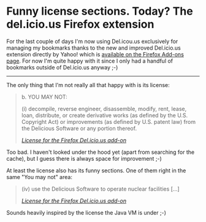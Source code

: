 # Funny license sections. Today? The del.icio.us Firefox extension

For the last couple of days I'm now using Del.icou.us exclusively for managing my bookmarks thanks to the new and improved Del.icio.us extension directly by Yahoo! which is [available on the Firefox Add-ons page](https://addons.mozilla.org/firefox/3615/). For now I'm quite happy with it since I only had a handful of bookmarks outside of Del.icio.us anyway ;-)



-------------------------------



The only thing that I'm not really all that happy with is its license:

<blockquote>
	<p>b.  YOU MAY NOT:</p>
	<p>(i)  decompile, reverse engineer, disassemble, modify, rent, lease, loan,
	distribute, or create derivative works (as defined by the U.S. Copyright Act)
	or improvements (as defined by U.S. patent law) from the Delicious  Software or
	any portion thereof.</p>
	<cite><a href="http://del.icio.us/help/firefox/bookmarks/license">License for the Firefox Del.icio.us add-on</a></cite>
</blockquote>

Too bad. I haven't looked under the hood yet (apart from searching for the cache), but I guess there is always space for improvement ;-)

At least the license also has its funny sections. One of them right in the same "You may not" area:

<blockquote>
	<p>(iv)  use the Delicious Software to operate nuclear facilities [...]</p>
	<cite><a href="http://del.icio.us/help/firefox/bookmarks/license">License for the Firefox Del.icio.us add-on</a></cite>
</blockquote>

Sounds heavily inspired by the license the Java VM is under ;-)